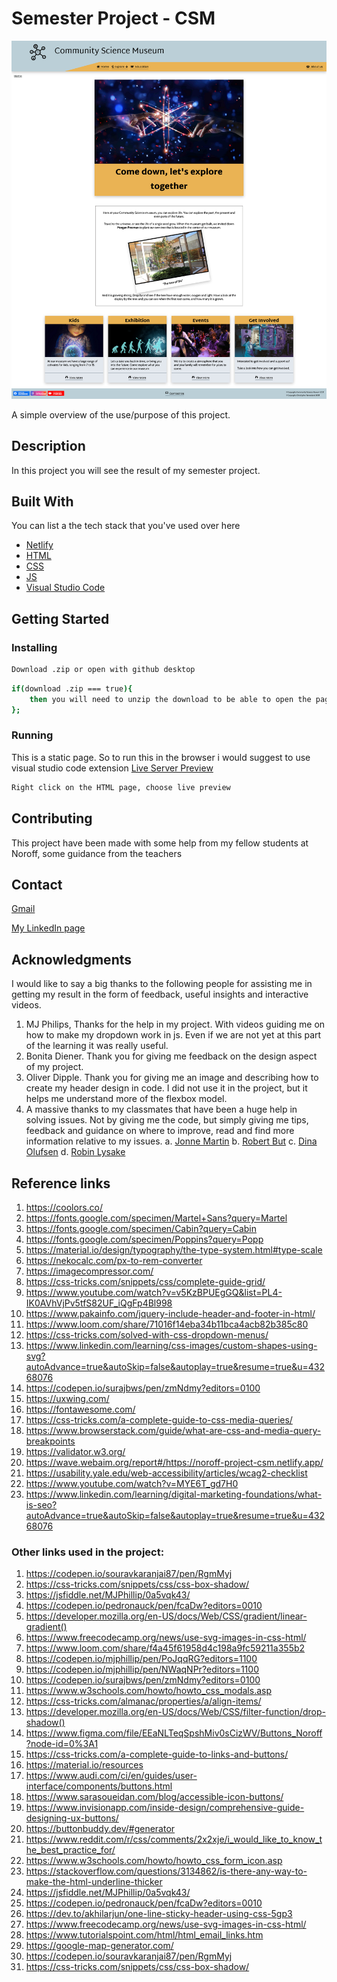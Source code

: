 # Semester Project - CSM

![image](/cms.png)

A simple overview of the use/purpose of this project.

## Description

In this project you will see the result of my semester project.

## Built With

You can list a the tech stack that you've used over here

- [Netlify](https://www.netlify.com/)
- [HTML](https://en.wikipedia.org/wiki/HTML)
- [CSS](https://en.wikipedia.org/wiki/CSS)
- [JS](https://en.wikipedia.org/wiki/JavaScript)
- [Visual Studio Code](https://code.visualstudio.com/)

## Getting Started

### Installing

```bash
Download .zip or open with github desktop
```

```bash
if(download .zip === true){ 
    then you will need to unzip the download to be able to open the page in the browser.
};
```

### Running

This is a static page. So to run this in the browser i would suggest to use visual studio code extension [Live Server Preview](https://marketplace.visualstudio.com/items?itemName=negokaz.live-server-preview)

```bash
Right click on the HTML page, choose live preview
```

## Contributing

This project have been made with some help from my fellow students at Noroff, some guidance from the teachers

## Contact

[Gmail](christopher.tonnesalnd@gmail.com)

[My LinkedIn page](www.linkedin.com/in/christopher-tønnesland-8926a821a)

## Acknowledgments

I would like to say a big thanks to the following people for assisting me in getting my
result in the form of feedback, useful insights and interactive videos.
1. MJ Philips, Thanks for the help in my project. With videos guiding me on how to
make my dropdown work in js. Even if we are not yet at this part of the learning
it was really useful.
2. Bonita Diener. Thank you for giving me feedback on the design aspect of my
project.
3. Oliver Dipple. Thank you for giving me an image and describing how to create
my header design in code. I did not use it in the project, but it helps me
understand more of the flexbox model.
4. A massive thanks to my classmates that have been a huge help in solving
issues. Not by giving me the code, but simply giving me tips, feedback and
guidance on where to improve, read and find more information relative to my
issues.
a. [Jonne Martin](https://www.linkedin.com/in/jonne-martin-krosby-a689ba1b1/)
b. [Robert But]()
c. [Dina Olufsen](https://www.linkedin.com/in/dina-olufsen-42922721a/)
d. [Robin Lysake]()

## Reference links

1. https://coolors.co/
2. https://fonts.google.com/specimen/Martel+Sans?query=Martel 
3. https://fonts.google.com/specimen/Cabin?query=Cabin
4. https://fonts.google.com/specimen/Poppins?query=Popp
5. https://material.io/design/typography/the-type-system.html#type-scale
6. https://nekocalc.com/px-to-rem-converter
7. https://imagecompressor.com/
8. https://css-tricks.com/snippets/css/complete-guide-grid/
9. https://www.youtube.com/watch?v=v5KzBPUEgGQ&list=PL4-IK0AVhVjPv5tfS82UF_iQgFp4Bl998
10. https://www.pakainfo.com/jquery-include-header-and-footer-in-html/
11. https://www.loom.com/share/71016f14eba34b11bca4acb82b385c80
12. https://css-tricks.com/solved-with-css-dropdown-menus/
13. https://www.linkedin.com/learning/css-images/custom-shapes-using-svg?autoAdvance=true&autoSkip=false&autoplay=true&resume=true&u=43268076
14. https://codepen.io/surajbws/pen/zmNdmy?editors=0100
15. https://uxwing.com/
16. https://fontawesome.com/
17. https://css-tricks.com/a-complete-guide-to-css-media-queries/
18. https://www.browserstack.com/guide/what-are-css-and-media-query-breakpoints
19. https://validator.w3.org/
20. https://wave.webaim.org/report#/https://noroff-project-csm.netlify.app/
21. https://usability.yale.edu/web-accessibility/articles/wcag2-checklist
22. https://www.youtube.com/watch?v=MYE6T_gd7H0    
23. https://www.linkedin.com/learning/digital-marketing-foundations/what-is-seo?autoAdvance=true&autoSkip=false&autoplay=true&resume=true&u=43268076

### Other links used in the project:

1. https://codepen.io/souravkaranjai87/pen/RgmMyj
2. https://css-tricks.com/snippets/css/css-box-shadow/
3. https://jsfiddle.net/MJPhillip/0a5vqk43/
4. https://codepen.io/pedronauck/pen/fcaDw?editors=0010
5. https://developer.mozilla.org/en-US/docs/Web/CSS/gradient/linear-gradient()
6. https://www.freecodecamp.org/news/use-svg-images-in-css-html/
7. https://www.loom.com/share/f4a45f61958d4c198a9fc59211a355b2
8. https://codepen.io/mjphillip/pen/PoJqqRG?editors=1100
9. https://codepen.io/mjphillip/pen/NWaqNPr?editors=1100
10. https://codepen.io/surajbws/pen/zmNdmy?editors=0100
11. https://www.w3schools.com/howto/howto_css_modals.asp
12. https://css-tricks.com/almanac/properties/a/align-items/
13. https://developer.mozilla.org/en-US/docs/Web/CSS/filter-function/drop-shadow()
14. https://www.figma.com/file/EEaNLTeqSpshMiv0sCizWV/Buttons_Noroff?node-id=0%3A1
15. https://css-tricks.com/a-complete-guide-to-links-and-buttons/
16. https://material.io/resources
17. https://www.audi.com/ci/en/guides/user-interface/components/buttons.html
18. https://www.sarasoueidan.com/blog/accessible-icon-buttons/
19. https://www.invisionapp.com/inside-design/comprehensive-guide-designing-ux-buttons/
20. https://buttonbuddy.dev/#generator
21. https://www.reddit.com/r/css/comments/2x2xje/i_would_like_to_know_the_best_practice_for/
22. https://www.w3schools.com/howto/howto_css_form_icon.asp
23. https://stackoverflow.com/questions/3134862/is-there-any-way-to-make-the-html-underline-thicker
24. https://jsfiddle.net/MJPhillip/0a5vqk43/
25. https://codepen.io/pedronauck/pen/fcaDw?editors=0010
26. https://dev.to/akhilarjun/one-line-sticky-header-using-css-5gp3
27. https://www.freecodecamp.org/news/use-svg-images-in-css-html/
28. https://www.tutorialspoint.com/html/html_email_links.htm
29. https://google-map-generator.com/
30. https://codepen.io/souravkaranjai87/pen/RgmMyj
31. https://css-tricks.com/snippets/css/css-box-shadow/
